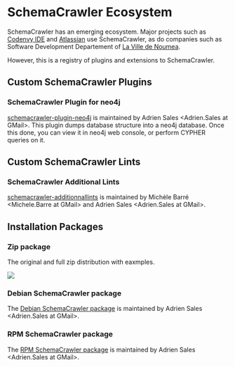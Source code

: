 # SchemaCrawler Ecosystem

SchemaCrawler has an emerging ecosystem. Major projects such as 
[Codenvy IDE](https://codenvy.com/) and [Atlassian](https://www.atlassian.com) use
SchemaCrawler, as do companies such as Software
Development Departement of [La Ville de Noumea](http://www.noumea.nc/).

However, this is a registry of plugins and extensions to SchemaCrawler.

## Custom SchemaCrawler Plugins

### SchemaCrawler Plugin for neo4j

[schemacrawler-plugin-neo4j](https://github.com/adriens/schemacrawler-plugin-neo4j) is maintained by
Adrien Sales <Adrien.Sales at GMail>. This plugin dumps database structure into a neo4j database. 
Once this done, you can view it in neo4j web console, or perform CYPHER queries on it.

## Custom SchemaCrawler Lints

### SchemaCrawler Additional Lints
[schemacrawler-additionnallints](https://github.com/mbarre/schemacrawler-additionnallints) is maintained by
Michèle Barré <Michele.Barre at GMail> and  Adrien Sales <Adrien.Sales at GMail>.


## Installation Packages

### Zip package

The original and full zip distribution with eaxmples.

<a href="https://github.com/sualeh/SchemaCrawler/releases/latest">
<img src="https://img.shields.io/badge/download-zip-brightgreen.svg" /></a>



### Debian SchemaCrawler package
The [Debian SchemaCrawler package](http://github.com/adriens/schemacrawler-deb) is maintained by
Adrien Sales <Adrien.Sales at GMail>.

### RPM SchemaCrawler package
The [RPM SchemaCrawler package](https://github.com/adriens/schemacrawler-rpm) is maintained by
Adrien Sales <Adrien.Sales at GMail>.

